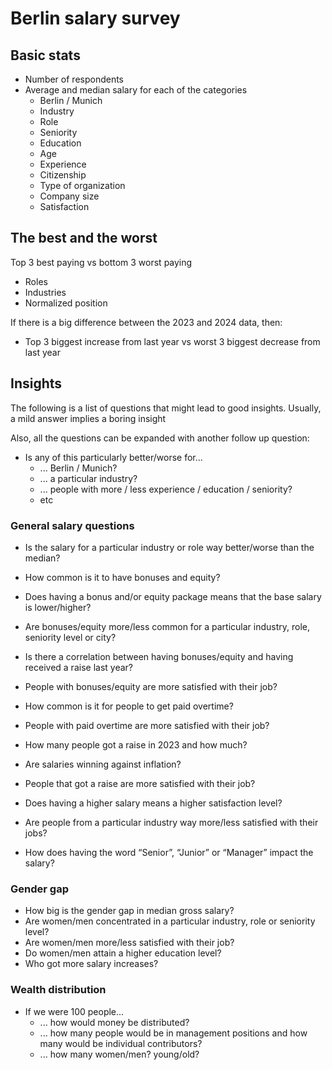 # Berlin salary survey

## Basic stats

- Number of respondents
- Average and median salary for each of the categories
  - Berlin / Munich
  - Industry
  - Role
  - Seniority
  - Education
  - Age
  - Experience
  - Citizenship
  - Type of organization
  - Company size
  - Satisfaction

## The best and the worst

Top 3 best paying vs bottom 3 worst paying

- Roles
- Industries
- Normalized position

If there is a big difference between the 2023 and 2024 data, then:

- Top 3 biggest increase from last year vs worst 3 biggest decrease from last year

## Insights

The following is a list of questions that might lead to good insights. Usually, a mild answer implies a boring insight

Also, all the questions can be expanded with another follow up question:

- Is any of this particularly better/worse for...
  - ... Berlin / Munich?
  - ... a particular industry?
  - ... people with more / less experience / education / seniority?
  - etc

### General salary questions

- Is the salary for a particular industry or role way better/worse than the median?

- How common is it to have bonuses and equity?
- Does having a bonus and/or equity package means that the base salary is lower/higher?
- Are bonuses/equity more/less common for a particular industry, role, seniority level or city?
- Is there a correlation between having bonuses/equity and having received a raise last year?
- People with bonuses/equity are more satisfied with their job?

- How common is it for people to get paid overtime?
- People with paid overtime are more satisfied with their job?

- How many people got a raise in 2023 and how much?
- Are salaries winning against inflation?
- People that got a raise are more satisfied with their job?

- Does having a higher salary means a higher satisfaction level?
- Are people from a particular industry way more/less satisfied with their jobs?

- How does having the word “Senior”, “Junior” or “Manager” impact the salary?

### Gender gap

- How big is the gender gap in median gross salary?
- Are women/men concentrated in a particular industry, role or seniority level?
- Are women/men more/less satisfied with their job?
- Do women/men attain a higher education level?
- Who got more salary increases?

### Wealth distribution

- If we were 100 people...
  - ... how would money be distributed?
  - ... how many people would be in management positions and how many would be individual contributors?
  - ... how many women/men? young/old?
